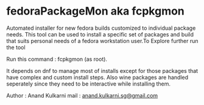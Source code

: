 # fedoraPackageMon aka fcpkgmon
Automated installer for new fedora builds customized to individual package needs. This tool can be used to install a specific set of packages and build that suits personal needs of a fedora workstation user.To Explore further run the tool 

Run this command : fcpkgmon (as root). 

It depends on dnf to manage most of installs except for those packages that have complex and custom install steps. Also wine packages are handled seperately since they need to be interactive while installing them.

Author : Anand Kulkarni
mail : anand.kulkarni.sg@gmail.com
